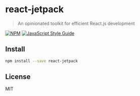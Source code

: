 # react-jetpack

> An opinionated toolkit for efficient React.js development

[![NPM](https://img.shields.io/npm/v/react-jetpack.svg)](https://www.npmjs.com/package/react-jetpack) [![JavaScript Style Guide](https://img.shields.io/badge/code_style-standard-brightgreen.svg)](https://standardjs.com)

## Install

```bash
npm install --save react-jetpack
```

## License

MIT
